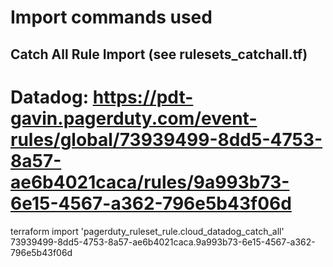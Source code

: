 # Import commands used

## Catch All Rule Import (see rulesets_catchall.tf)
# Datadog: https://pdt-gavin.pagerduty.com/event-rules/global/73939499-8dd5-4753-8a57-ae6b4021caca/rules/9a993b73-6e15-4567-a362-796e5b43f06d
terraform import 'pagerduty_ruleset_rule.cloud_datadog_catch_all' 73939499-8dd5-4753-8a57-ae6b4021caca.9a993b73-6e15-4567-a362-796e5b43f06d
